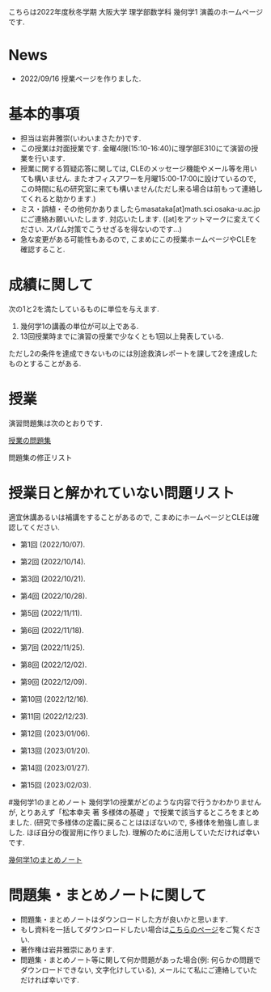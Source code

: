 

 こちらは2022年度秋冬学期 大阪大学 理学部数学科 幾何学1 演義のホームページです.
 
# News
- 2022/09/16 授業ページを作りました.
<!--
- 2022/08/10 期末レポートの採点を行い, 期末レポートの解答例をアップロードしました. また皆様の単位を確定しました. 半年間どうもありがとうございました.
- 2022/07/12 期末レポートを掲載しました. 成績に関わるレポートですので, この授業の単位が欲しい方は提出するようお願いいたします. 
- 2022/06/28 中間レポートの採点を行いました. 中間レポートの解答例をアップロードしました.
- 2022/06/20 期末試験を行わず期末レポートで評定することに決めました. 
- 2022/05/18 中間レポートを掲載しました. 成績に関わるレポートですので, この授業の単位が欲しい方は提出するようお願いいたします.
- 2022/04/21 授業後半(第9回講義から第14回講義まで)の授業資料・授業動画・授業動画の板書をアップロードしました. ミス・誤植・その他何かありましたらご連絡お願いいたします.
- 2022/04/14 第1回授業(ガイダンス)を行いました. 授業に来れなかった人のために授業動画・授業資料をアップロードしました. 
- 2022/04/13 授業前半(第2回講義から第7回講義まで)の授業資料・授業動画・授業動画の板書をアップロードしました. ミス・誤植・その他何かありましたらご連絡お願いいたします.
- この授業はメディア授業です. 基本的には授業資料・授業動画を利用して線形代数の理解を深めてください. 時々Zoomを用いて質疑応答形式の講義を行います.
-->

# 基本的事項

- 担当は岩井雅崇(いわいまさたか)です.
- この授業は対面授業です. 金曜4限(15:10-16:40)に理学部E310にて演習の授業を行います. 
- 授業に関する質疑応答に関しては, CLEのメッセージ機能やメール等を用いても構いません. またオフィスアワーを月曜15:00-17:00に設けているので, この時間に私の研究室に来ても構いません(ただし来る場合は前もって連絡してくれると助かります.)
- ミス・誤植・その他何かありましたらmasataka[at]math.sci.osaka-u.ac.jpにご連絡お願いいたします. 対応いたします. ([at]をアットマークに変えてください. スパム対策でこうせざるを得ないのです...)
- 急な変更がある可能性もあるので, こまめにこの授業ホームページやCLEを確認すること.


# 成績に関して
次の1と2を満たしているものに単位を与えます.

1. 幾何学1の講義の単位が可以上である. 
2. 13回授業時までに演習の授業で少なくとも1回以上発表している.

ただし2の条件を達成できないものには別途救済レポートを課して2を達成したものとすることがある. 

# 授業
演習問題集は次のとおりです. 

[授業の問題集](https://github.com/masataka123/2022_winter_stokes/blob/main/material/0_授業資料.pdf)

問題集の修正リスト

# 授業日と解かれていない問題リスト
適宜休講あるいは補講をすることがあるので, こまめにホームページとCLEは確認してください. 

- 第1回 (2022/10/07). 

- 第2回 (2022/10/14). 

- 第3回 (2022/10/21). 

- 第4回 (2022/10/28). 

- 第5回 (2022/11/11). 

- 第6回 (2022/11/18). 

- 第7回 (2022/11/25). 

- 第8回 (2022/12/02). 

- 第9回 (2022/12/09). 

- 第10回 (2022/12/16). 

- 第11回 (2022/12/23). 

- 第12回 (2023/01/06). 

- 第13回 (2023/01/20). 

- 第14回 (2023/01/27). 

- 第15回 (2023/02/03). 

#幾何学1のまとめノート
幾何学1の授業がどのような内容で行うかわかりませんが, とりあえず「松本幸夫 著 多様体の基礎 」で授業で該当するところをまとめました. (研究で多様体の定義に戻ることはほぼないので, 多様体を勉強し直しました. ほぼ自分の復習用に作りました). 理解のために活用していただければ幸いです.

[幾何学1のまとめノート](https://github.com/masataka123/2022_winter_stokes/blob/main/material/0_授業資料.pdf)


<!-- 
[第8回から第12回授業の動画](https://www.youtube.com/playlist?list=PLZDOK-K3OuvDpXKHjdAxJUy5ts6HPCeoB)
[第8回から第12回授業黒板](https://github.com/masataka123/2021_summer/blob/master/material/0_第八回から第十二回の授業黒板.pdf)
[第8回から第12回授業の資料](https://github.com/masataka123/2021_summer/blob/master/material/0_第八回から第十二回の資料.pdf)
-->


# 問題集・まとめノートに関して

- 問題集・まとめノートはダウンロードした方が良いかと思います.
- もし資料を一括してダウンロードしたい場合は[こちらのページ](https://github.com/masataka123/2022_winter_int/tree/main/material)をご覧ください.
- 著作権は岩井雅崇にあります. 
- 問題集・まとめノート等に関して何か問題があった場合(例: 何らかの問題でダウンロードできない, 文字化けしている), メールにて私にご連絡していただければ幸いです.

<!-- 
# 授業動画に関して
- 動画を見る際はスピーカーで聴くことをお勧めします.(イヤホンで聴くと時々びっくりすることがあります.)
- 動画の授業はかなり早いペースで進むので, 状況に応じて一時停止等を使うことをお勧めします.
- 動画の概要欄に訂正やリンクなどを貼っていきます.
- 動画の著作権は岩井雅崇にあります.


# その他 
(2020/11/16 時点) 
 ~~のホームページ上で授業資料を見ると日本語が表示されない現象が見られます. 
おそらくgithubの方に問題があるようで, 現状で打つ手はありません. (twitterで調べてみると, 同様の現象があって困っている人がいました. slideshareでも同様の問題が生じていたこともあり, それと同じらしいです. 文字コードによる問題?)
もし何か改善策を知っている方は, メールにてご連絡していただければ幸いです.~~

# 成績の付け方の補足. 
中間レポートと期末レポートでつける予定ですが, 一応上の人にまだ確認中です.
おそらく大丈夫ですが, 急な変更もございますので, このホームページで最新情報を確認して下さい.
他にも上の人からの要請等あった場合は変更がある可能性があるので, こまめに最新情報を確認して下さい.
-->
